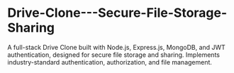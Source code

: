 # Drive-Clone---Secure-File-Storage-Sharing
A full-stack Drive Clone built with Node.js, Express.js, MongoDB, and JWT authentication, designed for secure file storage and sharing. Implements industry-standard authentication, authorization, and file management.

